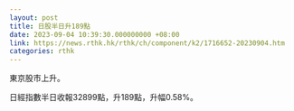 ```yaml
---
layout: post
title: 日股半日升189點
date: 2023-09-04 10:39:30.000000000 +08:00
link: https://news.rthk.hk/rthk/ch/component/k2/1716652-20230904.htm
categories: rthk
---
```


東京股市上升。

日經指數半日收報32899點，升189點，升幅0.58%。
